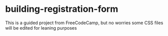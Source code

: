 # building-registration-form
This is a guided project from FreeCodeCamp, but no worries some CSS files will be edited for leaning purposes
